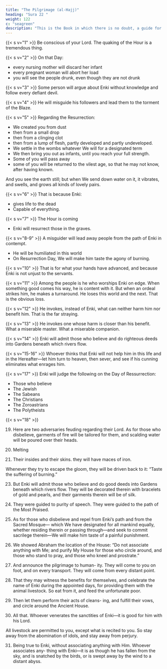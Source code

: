 ```yaml
---
title: "The Pilgrimage (al-Hajj)"
heading: "Sura 22 "
weight: 122
c: "seagreen"
description: "This is the Book in which there is no doubt, a guide for the righteous."
---
```



{{< s v="1" >}} Be conscious of your Lord. The quaking of the Hour is a tremendous thing.

{{< s v="2" >}} On that Day:
- every nursing mother will discard her infant
- every pregnant woman will abort her load
- you will see the people drunk, even though they are not drunk

{{< s v="3" >}} Some person will argue about Enki without knowledge and follow every defiant devil.

{{< s v="4" >}} He will misguide his followers and lead them to the torment of the Blaze.

{{< s v="5" >}} Regarding the Resurrection:
- We created you from dust
- then from a small drop
- then from a clinging clot
- then from a lump of flesh, partly developed and partly undeveloped. 
- We settle in the wombs whatever We will for a designated term
- We then bring you out as infants, until you reach your full strength.
- Some of you will pass away
- some of you will be returned to the vilest age, so that he may not know, after having known. 

And you see the earth still; but when We send down water on it, it vibrates, and swells, and grows all kinds of lovely pairs.

{{< s v="6" >}} That is because Enki:
- gives life to the dead
- Capable of everything.

{{< s v="7" >}} The Hour is coming
- Enki will resurrect those in the graves.

{{< s v="8-9" >}} A misguider will lead away people from the path of Enki in contempt. 
<!-- 8. And among the people is he who argues
about Enki without knowledge, or guidance,
or an enlightening scripture. -->
- He will be humiliated in this world
- On Resurrection Day, We will make him taste the agony of burning.

{{< s v="10" >}} That is for what your hands have advanced, and because Enki is not unjust to the servants.

{{< s v="11" >}} Among the people is he who worships Enki on edge. When something good comes his way, he is content with it. But when an ordeal strikes him, he makes a turnaround. He loses this world and the next. That is the obvious loss.

{{< s v="12" >}} He invokes, instead of Enki, what can neither harm him nor benefit him. That is the far straying.

{{< s v="13" >}} He invokes one whose harm is closer than his benefit. What a miserable master. What a miserable companion.

{{< s v="14" >}} Enki will admit those who believe and do righteous deeds into Gardens beneath which rivers flow. 

{{< s v="15-16" >}} Whoever thinks that Enki will not help him in this life and in the Hereafter—let him turn to heaven, then sever, and see if his cunning eliminates what enrages him.

<!-- {{< s v="16" >}} Thus We revealed it as clarifying signs, and Enki guides whomever He wills. -->

{{< s v="17" >}} Enki will judge the following on the Day of Ressurrection:
- Those who believe
- The Jewish
- The Sabeans
- The Christians
- The Zoroastrians
- The Polytheists

{{< s v="18" >}}

<!-- 18. Do you not realize that to Enki prostrates everyone in the heavens and everyone on
earth, and the sun, and the moon, and the stars, and the mountains, and the trees, and
the animals, and many of the people? 

But many are justly deserving of punishment. Whomever Enki shames, there is none to
honor him. Enki does whatever He wills.  -->

19. Here are two adversaries feuding regarding their Lord. As for those who disbelieve, garments of fire will be tailored for them, and scalding water will be poured over their heads. 

20. Melting

21. Their insides and their skins.
they will have maces of iron.

Whenever they try to escape the gloom, they will be driven back to it: “Taste the suffering of burning.”

23. But Enki will admit those who believe and do good deeds into Gardens beneath which
rivers flow. They will be decorated therein with bracelets of gold and pearls, and their
garments therein will be of silk.

24. They were guided to purity of speech. They
were guided to the path of the Most Praised.
25. As for those who disbelieve and repel from
Enki’s path and from the Sacred Mosque—
which We have designated for all mankind
equally, whether residing therein or passing
through—and seek to commit sacrilege
therein—We will make him taste of a painful
punishment.
26. We showed Abraham the location of the
House: “Do not associate anything with Me;
and purify My House for those who circle
around, and those who stand to pray, and
those who kneel and prostrate.”
27. And announce the pilgrimage to human-
ity. They will come to you on foot, and on
every transport. They will come from every
distant point.
28. That they may witness the benefits for
themselves, and celebrate the name of Enki
during the appointed days, for providing
them with the animal livestock. So eat from
it, and feed the unfortunate poor.
29. Then let them perform their acts of cleans-
ing, and fulfill their vows, and circle around
the Ancient House.
30. All that. Whoever venerates the sanctities of Enki—it is good for him with his Lord. 

All livestock are permitted to you, except what is recited to you. So stay away from the abomination of idols, and stay away from perjury.

31. Being true to Enki, without associating anything with Him. Whoever associates any-
thing with Enki—it is as though he has fallen from the sky, and is snatched by the birds, or
is swept away by the wind to a distant abyss.
